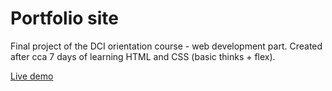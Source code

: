 # Portfolio site

Final project of the DCI orientation course - web development part. Created after cca 7 days of learning HTML and CSS (basic thinks + flex).

[Live demo](https://alice-rez.github.io/Portfolio-site/)
